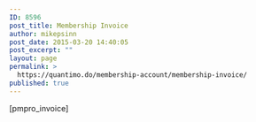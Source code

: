 ```yaml
---
ID: 8596
post_title: Membership Invoice
author: mikepsinn
post_date: 2015-03-20 14:40:05
post_excerpt: ""
layout: page
permalink: >
  https://quantimo.do/membership-account/membership-invoice/
published: true
---
```

[pmpro_invoice]